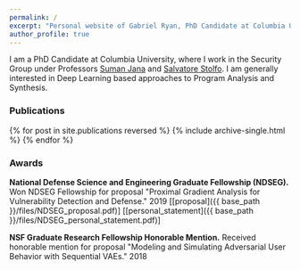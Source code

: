 ```yaml
---
permalink: /
excerpt: "Personal website of Gabriel Ryan, PhD Candidate at Columbia University studying applications of Deep Learning to Cybersecurity."
author_profile: true
---
```


I am a PhD Candidate at Columbia University, where I work in the Security Group under Professors [Suman Jana](http://www.cs.columbia.edu/~suman/) and [Salvatore Stolfo](https://salvatorestolfo.com/). I am generally interested in Deep Learning based approaches to Program Analysis and Synthesis.

### Publications

{% for post in site.publications reversed %}
  {% include archive-single.html %}
{% endfor %}

### Awards
<b>National Defense Science and Engineering Graduate Fellowship (NDSEG).</b> Won NDSEG Fellowship for proposal "Proximal Gradient Analysis for Vulnerability Detection and Defense." 2019 [[proposal]({{ base_path }}/files/NDSEG_proposal.pdf)] [[personal_statement]({{ base_path }}/files/NDSEG_personal_statement.pdf)]

<b>NSF Graduate Research Fellowship Honorable Mention.</b> Received honorable mention for proposal "Modeling and Simulating Adversarial User Behavior with Sequential VAEs." 2018
